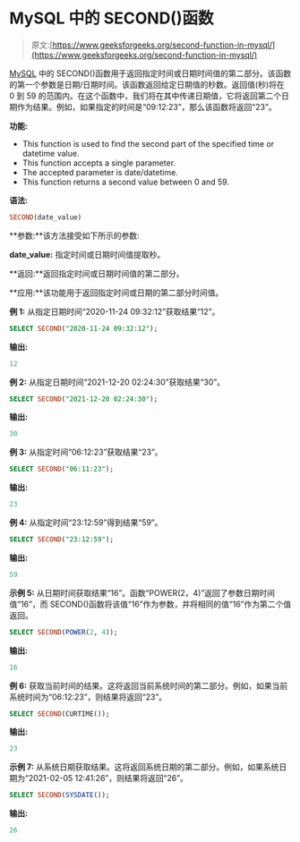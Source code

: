 # MySQL 中的 SECOND()函数

> 原文:[https://www.geeksforgeeks.org/second-function-in-mysql/](https://www.geeksforgeeks.org/second-function-in-mysql/)

[MySQL](https://www.geeksforgeeks.org/sql-tutorial/) 中的 SECOND()函数用于返回指定时间或日期时间值的第二部分。该函数的第一个参数是日期/日期时间。该函数返回给定日期值的秒数。返回值(秒)将在 0 到 59 的范围内。在这个函数中，我们将在其中传递日期值，它将返回第二个日期作为结果。例如，如果指定的时间是“09:12:23”，那么该函数将返回“23”。

**功能:**

*   This function is used to find the second part of the specified time or datetime value.
*   This function accepts a single parameter.
*   The accepted parameter is date/datetime.
*   This function returns a second value between 0 and 59.

**语法:**

```sql
SECOND(date_value)
```

**参数:**该方法接受如下所示的参数:

**date_value:** 指定时间或日期时间值提取秒。

**返回:**返回指定时间或日期时间值的第二部分。

**应用:**该功能用于返回指定时间或日期的第二部分时间值。

**例 1:** 从指定日期时间“2020-11-24 09:32:12”获取结果“12”。

```sql
SELECT SECOND("2020-11-24 09:32:12");
```

**输出:**

```sql
12
```

**例 2:** 从指定日期时间“2021-12-20 02:24:30”获取结果“30”。

```sql
SELECT SECOND("2021-12-20 02:24:30");
```

**输出:**

```sql
30
```

**例 3:** 从指定时间“06:12:23”获取结果“23”。

```sql
SELECT SECOND("06:11:23");
```

**输出:**

```sql
23
```

**例 4:** 从指定时间“23:12:59”得到结果“59”。

```sql
SELECT SECOND("23:12:59");
```

**输出:**

```sql
59
```

**示例 5:** 从日期时间获取结果“16”。函数“POWER(2，4)”返回了参数日期时间值“16”，而 SECOND()函数将该值“16”作为参数，并将相同的值“16”作为第二个值返回。

```sql
SELECT SECOND(POWER(2, 4));
```

**输出:**

```sql
16
```

**例 6:** 获取当前时间的结果。这将返回当前系统时间的第二部分。例如，如果当前系统时间为“06:12:23”，则结果将返回“23”。

```sql
SELECT SECOND(CURTIME());
```

**输出:**

```sql
23
```

**示例 7:** 从系统日期获取结果。这将返回系统日期的第二部分。例如，如果系统日期为“2021-02-05 12:41:26”，则结果将返回“26”。

```sql
SELECT SECOND(SYSDATE());
```

**输出:**

```sql
26
```